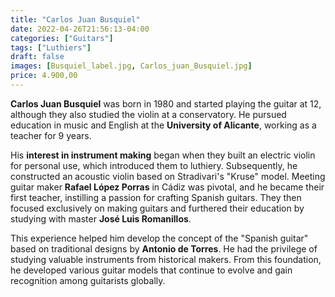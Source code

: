 ```yaml
---
title: "Carlos Juan Busquiel"
date: 2022-04-26T21:56:13-04:00
categories: ["Guitars"]
tags: ["Luthiers"]
draft: false
images: [Busquiel_label.jpg, Carlos_juan_Busquiel.jpg]
price: 4.900,00
---
```


**Carlos Juan Busquiel** was born in 1980 and started playing the guitar at 12, although they also studied the violin at a conservatory. He pursued education in music and English at the **University of Alicante**, working as a teacher for 9 years.

His **interest in instrument making** began when they built an electric violin for personal use, which introduced them to luthiery. Subsequently, he constructed an acoustic violin based on Stradivari's "Kruse" model.
Meeting guitar maker **Rafael López Porras** in Cádiz was pivotal, and he became their first teacher, instilling a passion for crafting Spanish guitars. They then focused exclusively on making guitars and furthered their education by studying with master **José Luis Romanillos**.

This experience helped him develop the concept of the "Spanish guitar" based on traditional designs by **Antonio de Torres**. He had the privilege of studying valuable instruments from historical makers. From this foundation, he developed various guitar models that continue to evolve and gain recognition among guitarists globally.
